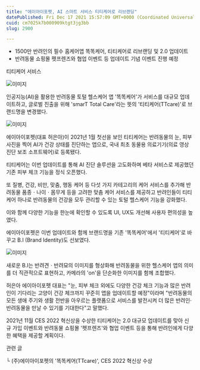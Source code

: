 ```yaml
---
title: "에이아이포펫, AI 스마트 서비스 티티케어로 리브랜딩"
datePublished: Fri Dec 17 2021 15:57:09 GMT+0000 (Coordinated Universal Time)
cuid: cm7025k7b000909ktgt3jg3bb
slug: 2900

---
```



- 1500만 반려인의 필수 홈케어앱 똑똑케어, 티티케어로 리브랜딩 및 2.0 업데이트
- 반려동물 쇼핑몰 펫프렌즈와 협업 이벤트 등 업데이트 기념 이벤트 진행 예정

티티케어 서비스

![이미지](https://cdn.hashnode.com/res/hashnode/image/upload/v1739252700076/bebd9fee-9467-4976-9b96-54efb28b9bb5.jpeg)

인공지능(AI)을 활용한 반려동물 토털 헬스케어 앱 '똑똑케어'가 서비스를 대규모 업데이트하고, 글로벌 진출을 위해 'smarT Total Care'라는 뜻의 '티티케어(TTcare)'로 브랜드명을 변경했다.

![이미지](https://cdn.hashnode.com/res/hashnode/image/upload/v1739252702048/d06d3426-f78e-44ba-a200-bb149265004b.jpeg)

에이아이포펫(대표 허은아)이 2021년 1월 첫선을 보인 티티케어는 반려동물의 눈, 피부 사진을 찍어 AI가 건강 상태를 진단하는 앱으로, 국내 최초 동물용 의료기기(의료 영상 진단 보조 소프트웨어)로 등록됐다.

티티케어는 이번 업데이트를 통해 AI 진단 솔루션을 고도화하며 베타 서비스로 제공했던 기존 피부 체크 기능을 정식 오픈했다.

또 질병, 건강, 비만, 맞춤, 행동 케어 등 다섯 가지 카테고리의 케어 서비스를 추가해 반려동물 품종ㆍ나이ㆍ몸무게 등을 고려한 맞춤 케어 서비스를 제공하고 반려인들이 티티케어 하나로 반려동물의 건강을 모두 관리할 수 있는 토털 헬스케어 기능을 강화했다.

이와 함께 다양한 기능을 한눈에 확인할 수 있도록 UI, UX도 개선해 사용자 편의성을 높였다.

에이아이포펫은 이번 업데이트와 함께 브랜드명을 기존 '똑똑케어'에서 '티티케어'로 바꾸고 B.I (Brand Identity)도 선보였다.

![이미지](https://cdn.hashnode.com/res/hashnode/image/upload/v1739252703670/6b3b48b8-e0d1-4b2b-bd16-f9e5e7b99157.jpeg)

새로운 B.I는 반려견ㆍ반려묘의 이미지를 형상화해 반려동물을 위한 헬스케어 앱의 의미를 더 직관적으로 표현하고, 카메라의 'on'을 단순화한 이미지를 함께 조합했다.

허은아 에이아이포펫 대표는 "눈, 피부 체크 외에도 다양한 건강 체크 기능과 많은 반려인이 기다리는 고양이 건강 체크까지 꾸준히 앱을 업데이트할 예정"이라며 "반려동물의 모든 생애 주기와 생활 전반을 아우르는 플랫폼으로 서비스를 발전시켜 더 많은 반려인·반려동물을 만날 수 있기를 기대한다"고 말했다.

2021년 11월 CES 2022 혁신상을 수상한 티티케어는 2.0 대규모 업데이트를 맞아 신규 가입 이벤트와 반려동물 쇼핑몰 '펫프렌즈'와 협업 이벤트 등을 통해 반려인에게 다양한 혜택을 제공할 계획이다.

관련 글

└ (주)에이아이포펫의 '똑똑케어(TTcare)', CES 2022 혁신상 수상